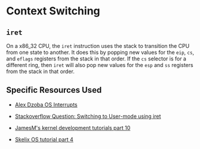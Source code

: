 # Context Switching

## `iret`

On a x86\_32 CPU, the `iret` instruction uses the stack to transition the CPU
from one state to another. It does this by popping new values for the `eip`,
`cs`, and `eflags` registers from the stack in that order. If the `cs` selector
is for a different ring, then `iret` will also pop new values for the `esp` and
`ss` registers from the stack in that order.

## Specific Resources Used

- [Alex Dzoba OS Interrupts](https://alex.dzyoba.com/blog/os-interrupts/)

- [Stackoverflow Question: Switching to User-mode using iret](https://stackoverflow.com/questions/6892421/switching-to-user-mode-using-iret)

- [JamesM's kernel development tutorials part 10](https://web.archive.org/web/20160326062442/http://jamesmolloy.co.uk/tutorial\_html/10.-User%20Mode.html)

- [Skelix OS tutorial part 4](http://skelix.net/skelixos/tutorial04\_en.html)
